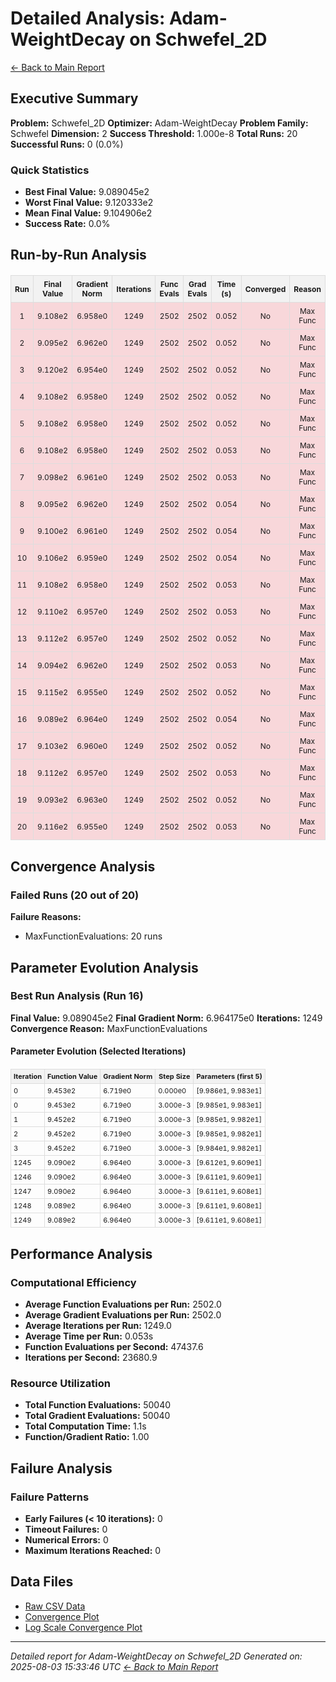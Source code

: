 # Detailed Analysis: Adam-WeightDecay on Schwefel_2D
[← Back to Main Report](benchmark_report.md)
## Executive Summary
**Problem:** Schwefel_2D
**Optimizer:** Adam-WeightDecay
**Problem Family:** Schwefel
**Dimension:** 2
**Success Threshold:** 1.000e-8
**Total Runs:** 20
**Successful Runs:** 0 (0.0%)

### Quick Statistics
* **Best Final Value:** 9.089045e2
* **Worst Final Value:** 9.120333e2
* **Mean Final Value:** 9.104906e2
* **Success Rate:** 0.0%


## Run-by-Run Analysis
<table style="border-collapse: collapse; width: 100%; margin: 20px 0; font-size: 12px;">
<tr style="background-color: #f2f2f2;">
<th style="border: 1px solid #ddd; padding: 6px; text-align: center;">Run</th>
<th style="border: 1px solid #ddd; padding: 6px; text-align: center;">Final Value</th>
<th style="border: 1px solid #ddd; padding: 6px; text-align: center;">Gradient Norm</th>
<th style="border: 1px solid #ddd; padding: 6px; text-align: center;">Iterations</th>
<th style="border: 1px solid #ddd; padding: 6px; text-align: center;">Func Evals</th>
<th style="border: 1px solid #ddd; padding: 6px; text-align: center;">Grad Evals</th>
<th style="border: 1px solid #ddd; padding: 6px; text-align: center;">Time (s)</th>
<th style="border: 1px solid #ddd; padding: 6px; text-align: center;">Converged</th>
<th style="border: 1px solid #ddd; padding: 6px; text-align: center;">Reason</th>
</tr>
<tr style="background-color: #f8d7da;">
<td style="border: 1px solid #ddd; padding: 6px; text-align: center;">1</td>
<td style="border: 1px solid #ddd; padding: 6px; text-align: center;">9.108e2</td>
<td style="border: 1px solid #ddd; padding: 6px; text-align: center;">6.958e0</td>
<td style="border: 1px solid #ddd; padding: 6px; text-align: center;">1249</td>
<td style="border: 1px solid #ddd; padding: 6px; text-align: center;">2502</td>
<td style="border: 1px solid #ddd; padding: 6px; text-align: center;">2502</td>
<td style="border: 1px solid #ddd; padding: 6px; text-align: center;">0.052</td>
<td style="border: 1px solid #ddd; padding: 6px; text-align: center;">No</td>
<td style="border: 1px solid #ddd; padding: 6px; text-align: center;">Max Func</td>
</tr>
<tr style="background-color: #f8d7da;">
<td style="border: 1px solid #ddd; padding: 6px; text-align: center;">2</td>
<td style="border: 1px solid #ddd; padding: 6px; text-align: center;">9.095e2</td>
<td style="border: 1px solid #ddd; padding: 6px; text-align: center;">6.962e0</td>
<td style="border: 1px solid #ddd; padding: 6px; text-align: center;">1249</td>
<td style="border: 1px solid #ddd; padding: 6px; text-align: center;">2502</td>
<td style="border: 1px solid #ddd; padding: 6px; text-align: center;">2502</td>
<td style="border: 1px solid #ddd; padding: 6px; text-align: center;">0.052</td>
<td style="border: 1px solid #ddd; padding: 6px; text-align: center;">No</td>
<td style="border: 1px solid #ddd; padding: 6px; text-align: center;">Max Func</td>
</tr>
<tr style="background-color: #f8d7da;">
<td style="border: 1px solid #ddd; padding: 6px; text-align: center;">3</td>
<td style="border: 1px solid #ddd; padding: 6px; text-align: center;">9.120e2</td>
<td style="border: 1px solid #ddd; padding: 6px; text-align: center;">6.954e0</td>
<td style="border: 1px solid #ddd; padding: 6px; text-align: center;">1249</td>
<td style="border: 1px solid #ddd; padding: 6px; text-align: center;">2502</td>
<td style="border: 1px solid #ddd; padding: 6px; text-align: center;">2502</td>
<td style="border: 1px solid #ddd; padding: 6px; text-align: center;">0.052</td>
<td style="border: 1px solid #ddd; padding: 6px; text-align: center;">No</td>
<td style="border: 1px solid #ddd; padding: 6px; text-align: center;">Max Func</td>
</tr>
<tr style="background-color: #f8d7da;">
<td style="border: 1px solid #ddd; padding: 6px; text-align: center;">4</td>
<td style="border: 1px solid #ddd; padding: 6px; text-align: center;">9.108e2</td>
<td style="border: 1px solid #ddd; padding: 6px; text-align: center;">6.958e0</td>
<td style="border: 1px solid #ddd; padding: 6px; text-align: center;">1249</td>
<td style="border: 1px solid #ddd; padding: 6px; text-align: center;">2502</td>
<td style="border: 1px solid #ddd; padding: 6px; text-align: center;">2502</td>
<td style="border: 1px solid #ddd; padding: 6px; text-align: center;">0.052</td>
<td style="border: 1px solid #ddd; padding: 6px; text-align: center;">No</td>
<td style="border: 1px solid #ddd; padding: 6px; text-align: center;">Max Func</td>
</tr>
<tr style="background-color: #f8d7da;">
<td style="border: 1px solid #ddd; padding: 6px; text-align: center;">5</td>
<td style="border: 1px solid #ddd; padding: 6px; text-align: center;">9.108e2</td>
<td style="border: 1px solid #ddd; padding: 6px; text-align: center;">6.958e0</td>
<td style="border: 1px solid #ddd; padding: 6px; text-align: center;">1249</td>
<td style="border: 1px solid #ddd; padding: 6px; text-align: center;">2502</td>
<td style="border: 1px solid #ddd; padding: 6px; text-align: center;">2502</td>
<td style="border: 1px solid #ddd; padding: 6px; text-align: center;">0.052</td>
<td style="border: 1px solid #ddd; padding: 6px; text-align: center;">No</td>
<td style="border: 1px solid #ddd; padding: 6px; text-align: center;">Max Func</td>
</tr>
<tr style="background-color: #f8d7da;">
<td style="border: 1px solid #ddd; padding: 6px; text-align: center;">6</td>
<td style="border: 1px solid #ddd; padding: 6px; text-align: center;">9.108e2</td>
<td style="border: 1px solid #ddd; padding: 6px; text-align: center;">6.958e0</td>
<td style="border: 1px solid #ddd; padding: 6px; text-align: center;">1249</td>
<td style="border: 1px solid #ddd; padding: 6px; text-align: center;">2502</td>
<td style="border: 1px solid #ddd; padding: 6px; text-align: center;">2502</td>
<td style="border: 1px solid #ddd; padding: 6px; text-align: center;">0.053</td>
<td style="border: 1px solid #ddd; padding: 6px; text-align: center;">No</td>
<td style="border: 1px solid #ddd; padding: 6px; text-align: center;">Max Func</td>
</tr>
<tr style="background-color: #f8d7da;">
<td style="border: 1px solid #ddd; padding: 6px; text-align: center;">7</td>
<td style="border: 1px solid #ddd; padding: 6px; text-align: center;">9.098e2</td>
<td style="border: 1px solid #ddd; padding: 6px; text-align: center;">6.961e0</td>
<td style="border: 1px solid #ddd; padding: 6px; text-align: center;">1249</td>
<td style="border: 1px solid #ddd; padding: 6px; text-align: center;">2502</td>
<td style="border: 1px solid #ddd; padding: 6px; text-align: center;">2502</td>
<td style="border: 1px solid #ddd; padding: 6px; text-align: center;">0.053</td>
<td style="border: 1px solid #ddd; padding: 6px; text-align: center;">No</td>
<td style="border: 1px solid #ddd; padding: 6px; text-align: center;">Max Func</td>
</tr>
<tr style="background-color: #f8d7da;">
<td style="border: 1px solid #ddd; padding: 6px; text-align: center;">8</td>
<td style="border: 1px solid #ddd; padding: 6px; text-align: center;">9.095e2</td>
<td style="border: 1px solid #ddd; padding: 6px; text-align: center;">6.962e0</td>
<td style="border: 1px solid #ddd; padding: 6px; text-align: center;">1249</td>
<td style="border: 1px solid #ddd; padding: 6px; text-align: center;">2502</td>
<td style="border: 1px solid #ddd; padding: 6px; text-align: center;">2502</td>
<td style="border: 1px solid #ddd; padding: 6px; text-align: center;">0.054</td>
<td style="border: 1px solid #ddd; padding: 6px; text-align: center;">No</td>
<td style="border: 1px solid #ddd; padding: 6px; text-align: center;">Max Func</td>
</tr>
<tr style="background-color: #f8d7da;">
<td style="border: 1px solid #ddd; padding: 6px; text-align: center;">9</td>
<td style="border: 1px solid #ddd; padding: 6px; text-align: center;">9.100e2</td>
<td style="border: 1px solid #ddd; padding: 6px; text-align: center;">6.961e0</td>
<td style="border: 1px solid #ddd; padding: 6px; text-align: center;">1249</td>
<td style="border: 1px solid #ddd; padding: 6px; text-align: center;">2502</td>
<td style="border: 1px solid #ddd; padding: 6px; text-align: center;">2502</td>
<td style="border: 1px solid #ddd; padding: 6px; text-align: center;">0.054</td>
<td style="border: 1px solid #ddd; padding: 6px; text-align: center;">No</td>
<td style="border: 1px solid #ddd; padding: 6px; text-align: center;">Max Func</td>
</tr>
<tr style="background-color: #f8d7da;">
<td style="border: 1px solid #ddd; padding: 6px; text-align: center;">10</td>
<td style="border: 1px solid #ddd; padding: 6px; text-align: center;">9.106e2</td>
<td style="border: 1px solid #ddd; padding: 6px; text-align: center;">6.959e0</td>
<td style="border: 1px solid #ddd; padding: 6px; text-align: center;">1249</td>
<td style="border: 1px solid #ddd; padding: 6px; text-align: center;">2502</td>
<td style="border: 1px solid #ddd; padding: 6px; text-align: center;">2502</td>
<td style="border: 1px solid #ddd; padding: 6px; text-align: center;">0.054</td>
<td style="border: 1px solid #ddd; padding: 6px; text-align: center;">No</td>
<td style="border: 1px solid #ddd; padding: 6px; text-align: center;">Max Func</td>
</tr>
<tr style="background-color: #f8d7da;">
<td style="border: 1px solid #ddd; padding: 6px; text-align: center;">11</td>
<td style="border: 1px solid #ddd; padding: 6px; text-align: center;">9.108e2</td>
<td style="border: 1px solid #ddd; padding: 6px; text-align: center;">6.958e0</td>
<td style="border: 1px solid #ddd; padding: 6px; text-align: center;">1249</td>
<td style="border: 1px solid #ddd; padding: 6px; text-align: center;">2502</td>
<td style="border: 1px solid #ddd; padding: 6px; text-align: center;">2502</td>
<td style="border: 1px solid #ddd; padding: 6px; text-align: center;">0.053</td>
<td style="border: 1px solid #ddd; padding: 6px; text-align: center;">No</td>
<td style="border: 1px solid #ddd; padding: 6px; text-align: center;">Max Func</td>
</tr>
<tr style="background-color: #f8d7da;">
<td style="border: 1px solid #ddd; padding: 6px; text-align: center;">12</td>
<td style="border: 1px solid #ddd; padding: 6px; text-align: center;">9.110e2</td>
<td style="border: 1px solid #ddd; padding: 6px; text-align: center;">6.957e0</td>
<td style="border: 1px solid #ddd; padding: 6px; text-align: center;">1249</td>
<td style="border: 1px solid #ddd; padding: 6px; text-align: center;">2502</td>
<td style="border: 1px solid #ddd; padding: 6px; text-align: center;">2502</td>
<td style="border: 1px solid #ddd; padding: 6px; text-align: center;">0.053</td>
<td style="border: 1px solid #ddd; padding: 6px; text-align: center;">No</td>
<td style="border: 1px solid #ddd; padding: 6px; text-align: center;">Max Func</td>
</tr>
<tr style="background-color: #f8d7da;">
<td style="border: 1px solid #ddd; padding: 6px; text-align: center;">13</td>
<td style="border: 1px solid #ddd; padding: 6px; text-align: center;">9.112e2</td>
<td style="border: 1px solid #ddd; padding: 6px; text-align: center;">6.957e0</td>
<td style="border: 1px solid #ddd; padding: 6px; text-align: center;">1249</td>
<td style="border: 1px solid #ddd; padding: 6px; text-align: center;">2502</td>
<td style="border: 1px solid #ddd; padding: 6px; text-align: center;">2502</td>
<td style="border: 1px solid #ddd; padding: 6px; text-align: center;">0.052</td>
<td style="border: 1px solid #ddd; padding: 6px; text-align: center;">No</td>
<td style="border: 1px solid #ddd; padding: 6px; text-align: center;">Max Func</td>
</tr>
<tr style="background-color: #f8d7da;">
<td style="border: 1px solid #ddd; padding: 6px; text-align: center;">14</td>
<td style="border: 1px solid #ddd; padding: 6px; text-align: center;">9.094e2</td>
<td style="border: 1px solid #ddd; padding: 6px; text-align: center;">6.962e0</td>
<td style="border: 1px solid #ddd; padding: 6px; text-align: center;">1249</td>
<td style="border: 1px solid #ddd; padding: 6px; text-align: center;">2502</td>
<td style="border: 1px solid #ddd; padding: 6px; text-align: center;">2502</td>
<td style="border: 1px solid #ddd; padding: 6px; text-align: center;">0.053</td>
<td style="border: 1px solid #ddd; padding: 6px; text-align: center;">No</td>
<td style="border: 1px solid #ddd; padding: 6px; text-align: center;">Max Func</td>
</tr>
<tr style="background-color: #f8d7da;">
<td style="border: 1px solid #ddd; padding: 6px; text-align: center;">15</td>
<td style="border: 1px solid #ddd; padding: 6px; text-align: center;">9.115e2</td>
<td style="border: 1px solid #ddd; padding: 6px; text-align: center;">6.955e0</td>
<td style="border: 1px solid #ddd; padding: 6px; text-align: center;">1249</td>
<td style="border: 1px solid #ddd; padding: 6px; text-align: center;">2502</td>
<td style="border: 1px solid #ddd; padding: 6px; text-align: center;">2502</td>
<td style="border: 1px solid #ddd; padding: 6px; text-align: center;">0.052</td>
<td style="border: 1px solid #ddd; padding: 6px; text-align: center;">No</td>
<td style="border: 1px solid #ddd; padding: 6px; text-align: center;">Max Func</td>
</tr>
<tr style="background-color: #f8d7da;">
<td style="border: 1px solid #ddd; padding: 6px; text-align: center;">16</td>
<td style="border: 1px solid #ddd; padding: 6px; text-align: center;">9.089e2</td>
<td style="border: 1px solid #ddd; padding: 6px; text-align: center;">6.964e0</td>
<td style="border: 1px solid #ddd; padding: 6px; text-align: center;">1249</td>
<td style="border: 1px solid #ddd; padding: 6px; text-align: center;">2502</td>
<td style="border: 1px solid #ddd; padding: 6px; text-align: center;">2502</td>
<td style="border: 1px solid #ddd; padding: 6px; text-align: center;">0.054</td>
<td style="border: 1px solid #ddd; padding: 6px; text-align: center;">No</td>
<td style="border: 1px solid #ddd; padding: 6px; text-align: center;">Max Func</td>
</tr>
<tr style="background-color: #f8d7da;">
<td style="border: 1px solid #ddd; padding: 6px; text-align: center;">17</td>
<td style="border: 1px solid #ddd; padding: 6px; text-align: center;">9.103e2</td>
<td style="border: 1px solid #ddd; padding: 6px; text-align: center;">6.960e0</td>
<td style="border: 1px solid #ddd; padding: 6px; text-align: center;">1249</td>
<td style="border: 1px solid #ddd; padding: 6px; text-align: center;">2502</td>
<td style="border: 1px solid #ddd; padding: 6px; text-align: center;">2502</td>
<td style="border: 1px solid #ddd; padding: 6px; text-align: center;">0.052</td>
<td style="border: 1px solid #ddd; padding: 6px; text-align: center;">No</td>
<td style="border: 1px solid #ddd; padding: 6px; text-align: center;">Max Func</td>
</tr>
<tr style="background-color: #f8d7da;">
<td style="border: 1px solid #ddd; padding: 6px; text-align: center;">18</td>
<td style="border: 1px solid #ddd; padding: 6px; text-align: center;">9.112e2</td>
<td style="border: 1px solid #ddd; padding: 6px; text-align: center;">6.957e0</td>
<td style="border: 1px solid #ddd; padding: 6px; text-align: center;">1249</td>
<td style="border: 1px solid #ddd; padding: 6px; text-align: center;">2502</td>
<td style="border: 1px solid #ddd; padding: 6px; text-align: center;">2502</td>
<td style="border: 1px solid #ddd; padding: 6px; text-align: center;">0.053</td>
<td style="border: 1px solid #ddd; padding: 6px; text-align: center;">No</td>
<td style="border: 1px solid #ddd; padding: 6px; text-align: center;">Max Func</td>
</tr>
<tr style="background-color: #f8d7da;">
<td style="border: 1px solid #ddd; padding: 6px; text-align: center;">19</td>
<td style="border: 1px solid #ddd; padding: 6px; text-align: center;">9.093e2</td>
<td style="border: 1px solid #ddd; padding: 6px; text-align: center;">6.963e0</td>
<td style="border: 1px solid #ddd; padding: 6px; text-align: center;">1249</td>
<td style="border: 1px solid #ddd; padding: 6px; text-align: center;">2502</td>
<td style="border: 1px solid #ddd; padding: 6px; text-align: center;">2502</td>
<td style="border: 1px solid #ddd; padding: 6px; text-align: center;">0.052</td>
<td style="border: 1px solid #ddd; padding: 6px; text-align: center;">No</td>
<td style="border: 1px solid #ddd; padding: 6px; text-align: center;">Max Func</td>
</tr>
<tr style="background-color: #f8d7da;">
<td style="border: 1px solid #ddd; padding: 6px; text-align: center;">20</td>
<td style="border: 1px solid #ddd; padding: 6px; text-align: center;">9.116e2</td>
<td style="border: 1px solid #ddd; padding: 6px; text-align: center;">6.955e0</td>
<td style="border: 1px solid #ddd; padding: 6px; text-align: center;">1249</td>
<td style="border: 1px solid #ddd; padding: 6px; text-align: center;">2502</td>
<td style="border: 1px solid #ddd; padding: 6px; text-align: center;">2502</td>
<td style="border: 1px solid #ddd; padding: 6px; text-align: center;">0.053</td>
<td style="border: 1px solid #ddd; padding: 6px; text-align: center;">No</td>
<td style="border: 1px solid #ddd; padding: 6px; text-align: center;">Max Func</td>
</tr>
</table>

## Convergence Analysis

### Failed Runs (20 out of 20)

**Failure Reasons:**
- MaxFunctionEvaluations: 20 runs

## Parameter Evolution Analysis

### Best Run Analysis (Run 16)
**Final Value:** 9.089045e2
**Final Gradient Norm:** 6.964175e0
**Iterations:** 1249
**Convergence Reason:** MaxFunctionEvaluations

#### Parameter Evolution (Selected Iterations)

<table style="border-collapse: collapse; width: 100%; margin: 20px 0; font-size: 11px;">
<tr style="background-color: #f2f2f2;">
<th style="border: 1px solid #ddd; padding: 4px;">Iteration</th>
<th style="border: 1px solid #ddd; padding: 4px;">Function Value</th>
<th style="border: 1px solid #ddd; padding: 4px;">Gradient Norm</th>
<th style="border: 1px solid #ddd; padding: 4px;">Step Size</th>
<th style="border: 1px solid #ddd; padding: 4px;">Parameters (first 5)</th>
</tr>
<tr><td style="border: 1px solid #ddd; padding: 4px;">0</td><td style="border: 1px solid #ddd; padding: 4px;">9.453e2</td><td style="border: 1px solid #ddd; padding: 4px;">6.719e0</td><td style="border: 1px solid #ddd; padding: 4px;">0.000e0</td><td style="border: 1px solid #ddd; padding: 4px;">[9.986e1, 9.983e1]</td></tr>
<tr><td style="border: 1px solid #ddd; padding: 4px;">0</td><td style="border: 1px solid #ddd; padding: 4px;">9.453e2</td><td style="border: 1px solid #ddd; padding: 4px;">6.719e0</td><td style="border: 1px solid #ddd; padding: 4px;">3.000e-3</td><td style="border: 1px solid #ddd; padding: 4px;">[9.985e1, 9.983e1]</td></tr>
<tr><td style="border: 1px solid #ddd; padding: 4px;">1</td><td style="border: 1px solid #ddd; padding: 4px;">9.452e2</td><td style="border: 1px solid #ddd; padding: 4px;">6.719e0</td><td style="border: 1px solid #ddd; padding: 4px;">3.000e-3</td><td style="border: 1px solid #ddd; padding: 4px;">[9.985e1, 9.982e1]</td></tr>
<tr><td style="border: 1px solid #ddd; padding: 4px;">2</td><td style="border: 1px solid #ddd; padding: 4px;">9.452e2</td><td style="border: 1px solid #ddd; padding: 4px;">6.719e0</td><td style="border: 1px solid #ddd; padding: 4px;">3.000e-3</td><td style="border: 1px solid #ddd; padding: 4px;">[9.985e1, 9.982e1]</td></tr>
<tr><td style="border: 1px solid #ddd; padding: 4px;">3</td><td style="border: 1px solid #ddd; padding: 4px;">9.452e2</td><td style="border: 1px solid #ddd; padding: 4px;">6.719e0</td><td style="border: 1px solid #ddd; padding: 4px;">3.000e-3</td><td style="border: 1px solid #ddd; padding: 4px;">[9.984e1, 9.982e1]</td></tr>
<tr><td style="border: 1px solid #ddd; padding: 4px;">1245</td><td style="border: 1px solid #ddd; padding: 4px;">9.090e2</td><td style="border: 1px solid #ddd; padding: 4px;">6.964e0</td><td style="border: 1px solid #ddd; padding: 4px;">3.000e-3</td><td style="border: 1px solid #ddd; padding: 4px;">[9.612e1, 9.609e1]</td></tr>
<tr><td style="border: 1px solid #ddd; padding: 4px;">1246</td><td style="border: 1px solid #ddd; padding: 4px;">9.090e2</td><td style="border: 1px solid #ddd; padding: 4px;">6.964e0</td><td style="border: 1px solid #ddd; padding: 4px;">3.000e-3</td><td style="border: 1px solid #ddd; padding: 4px;">[9.611e1, 9.609e1]</td></tr>
<tr><td style="border: 1px solid #ddd; padding: 4px;">1247</td><td style="border: 1px solid #ddd; padding: 4px;">9.090e2</td><td style="border: 1px solid #ddd; padding: 4px;">6.964e0</td><td style="border: 1px solid #ddd; padding: 4px;">3.000e-3</td><td style="border: 1px solid #ddd; padding: 4px;">[9.611e1, 9.608e1]</td></tr>
<tr><td style="border: 1px solid #ddd; padding: 4px;">1248</td><td style="border: 1px solid #ddd; padding: 4px;">9.089e2</td><td style="border: 1px solid #ddd; padding: 4px;">6.964e0</td><td style="border: 1px solid #ddd; padding: 4px;">3.000e-3</td><td style="border: 1px solid #ddd; padding: 4px;">[9.611e1, 9.608e1]</td></tr>
<tr><td style="border: 1px solid #ddd; padding: 4px;">1249</td><td style="border: 1px solid #ddd; padding: 4px;">9.089e2</td><td style="border: 1px solid #ddd; padding: 4px;">6.964e0</td><td style="border: 1px solid #ddd; padding: 4px;">3.000e-3</td><td style="border: 1px solid #ddd; padding: 4px;">[9.611e1, 9.608e1]</td></tr>
</table>

## Performance Analysis

### Computational Efficiency
- **Average Function Evaluations per Run:** 2502.0
- **Average Gradient Evaluations per Run:** 2502.0
- **Average Iterations per Run:** 1249.0
- **Average Time per Run:** 0.053s
- **Function Evaluations per Second:** 47437.6
- **Iterations per Second:** 23680.9
### Resource Utilization
- **Total Function Evaluations:** 50040
- **Total Gradient Evaluations:** 50040
- **Total Computation Time:** 1.1s
- **Function/Gradient Ratio:** 1.00
## Failure Analysis

### Failure Patterns
- **Early Failures (< 10 iterations):** 0
- **Timeout Failures:** 0
- **Numerical Errors:** 0
- **Maximum Iterations Reached:** 0


## Data Files
* [Raw CSV Data](../data/problems/Schwefel_2D_results.csv)
* [Convergence Plot](../plots/Schwefel_2D.png)
* [Log Scale Convergence Plot](../plots/Schwefel_2D_log.png)


---
*Detailed report for Adam-WeightDecay on Schwefel_2D*
*Generated on: 2025-08-03 15:33:46 UTC*
*[← Back to Main Report](../benchmark_report.md)*
